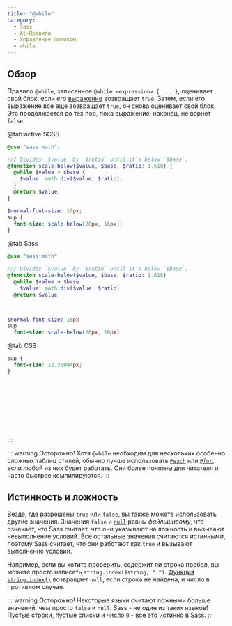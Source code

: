 ```yaml
---
title: "@while"
category:
  - Sass
  - At-Правила
  - Управление потоком
  - while
---
```


## Обзор

Правило `@while`, записанное `@while <expression> { ... }`, оценивает свой блок, если его [выражение](../../syntax/structure#expressions) возвращает `true`. Затем, если его выражение все еще возвращает `true`, он снова оценивает свой блок. Это продолжается до тех пор, пока выражение, наконец, не вернет `false`.

@tab:active SCSS

```scss
@use "sass:math";

/// Divides `$value` by `$ratio` until it's below `$base`.
@function scale-below($value, $base, $ratio: 1.618) {
  @while $value > $base {
    $value: math.div($value, $ratio);
  }
  @return $value;
}

$normal-font-size: 16px;
sup {
  font-size: scale-below(20px, 16px);
}
```

@tab Sass

```sass
@use "sass:math"

/// Divides `$value` by `$ratio` until it's below `$base`.
@function scale-below($value, $base, $ratio: 1.618)
  @while $value > $base
    $value: math.div($value, $ratio)
  @return $value



$normal-font-size: 16px
sup
  font-size: scale-below(20px, 16px)

```

@tab CSS

```css
sup {
  font-size: 12.36094px;
}











```

:::

::: warning Осторожно!
Хотя `@while` необходим для нескольких особенно сложных таблиц стилей, обычно лучше использовать [`@each`](./each) или [`@for`](./for), если любой из них будет работать. Они более понятны для читателя и часто быстрее компилируются.
:::

## Истинность и ложность

Везде, где разрешены `true` или `false`, вы также можете использовать другие значения.
Значения `false` и [`null`](../../values/null) равны *файльшивому*, что означает, что Sass считает, что они указывают на ложность и вызывают невыполнение условий. Все остальные значения считаются *истинными*, поэтому Sass считает, что они работают как `true` и вызывают выполнение условий.

Например, если вы хотите проверить, содержит ли строка пробел, вы можете просто написать `string.index($string, " ")`. [Функция `string.index()`](../../modules/string#index) возвращает `null`, если строка не найдена, и число в противном случае.

::: warning Осторожно!
Некоторые языки считают ложными больше значений, чем просто `false` и `null`. Sass - не один из таких языков! Пустые строки, пустые списки и число `0` - все это истинно в Sass.
:::
